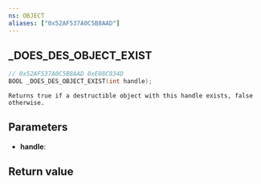 ```yaml
---
ns: OBJECT
aliases: ["0x52AF537A0C5B8AAD"]
---
```

## _DOES_DES_OBJECT_EXIST

```c
// 0x52AF537A0C5B8AAD 0xE08C834D
BOOL _DOES_DES_OBJECT_EXIST(int handle);
```

```
Returns true if a destructible object with this handle exists, false otherwise.  
```

## Parameters
* **handle**: 

## Return value

